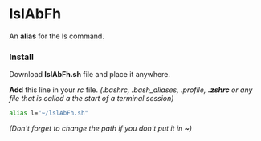 # lslAbFh

An **alias** for the ls command.

### Install

Download **lslAbFh.sh** file and place it anywhere.

**Add** this line in your _rc_ file.
_(.bashrc, .bash\_aliases, .profile, **.zshrc** or any file that is called a the start of a terminal session)_
```sh
alias l="~/lslAbFh.sh"
```
_(Don't forget to change the path if you don't put it in **~**)_
